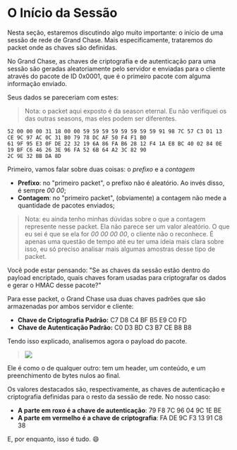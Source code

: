 # **O Início da Sessão**

Nesta seção, estaremos discutindo algo muito importante: o início de uma sessão de rede de Grand Chase. Mais especificamente, trataremos do packet onde as chaves são definidas.

No Grand Chase, as chaves de criptografia e de autenticação para uma sessão são geradas aleatoriamente pelo servidor e enviadas para o cliente através do pacote de ID 0x0001, que é o primeiro pacote com alguma informação enviado.

Seus dados se pareceriam com estes:

> Nota: o packet aqui exposto é da season eternal. Eu não verifiquei os das outras seasons, mas eles podem ser diferentes.

```
52 00 00 00 31 18 00 00 59 59 59 59 59 59 59 59 91 98 7C 57 C3 D1 13 CE 9C 97 AC 0C 31 B0 79 78 DC AF 50 F4 F1 B0
61 9F 95 E3 0F DE 22 32 19 6A 86 FA B6 28 12 F4 1A E8 BC 40 02 84 0E 19 BF C6 46 26 3E 96 FA 52 6B 64 A2 3C 82 90
2C 9E 32 BB DA 8D
```
Primeiro, vamos falar sobre duas coisas: o _prefixo_ e a _contagem_

* **Prefixo**: no "primeiro packet", o prefixo não é aleatório. Ao invés disso, é sempre _00 00_;
* **Contagem**: no "primeiro packet", (obviamente) a contagem não mede a quantidade de pacotes enviados;

> Nota: eu ainda tenho minhas dúvidas sobre o que a contagem represente nesse packet. Ela não parece ser um valor aleatório. O que eu sei é que se ela for _00 00 00 00_, o cliente não o reconhece. É apenas uma questão de tempo até eu ter uma ideia mais clara sobre isso, eu só preciso analisar mais algumas amostras desse tipo de packet.

Você pode estar pensando: "Se as chaves da sessão estão dentro do payload encriptado, quais chaves foram usadas para criptografar os dados e gerar o HMAC desse pacote?"

Para esse packet, o Grand Chase usa duas chaves padrões que são armazenadas por ambos servidor e cliente:

* **Chave de Criptografia Padrão:** C7 D8 C4 BF B5 E9 C0 FD
* **Chave de Autenticação Padrão:** C0 D3 BD C3 B7 CE B8 B8

Tendo isso explicado, analisemos agora o payload do pacote.
> ![](http://i.imgur.com/nISFz3e.png?1)

Ele é como o de qualquer outro: tem um header, um conteúdo, e um preenchimento de bytes nulos ao final.

Os valores destacados são, respectivamente, as chaves de autenticação e criptografia definidas para o resto da sessão de rede. No nosso caso:

* **A parte em roxo é a chave de autenticação**: 79 F8 7C 96 04 9C 1E BE
* **A parte em vermelho é a chave de criptografia**: FA DE 9C F3 13 91 C8 38


E, por enquanto, isso é tudo. :smile:
